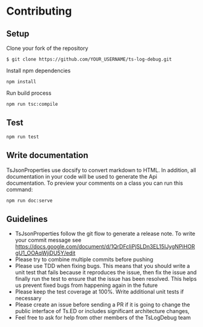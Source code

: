# Contributing 
## Setup

Clone your fork of the repository

```
$ git clone https://github.com/YOUR_USERNAME/ts-log-debug.git
```

Install npm dependencies

```
npm install
```

Run build process

```
npm run tsc:compile
```

## Test

```
npm run test
```

## Write documentation

TsJsonProperties use docsify to convert markdown to HTML. In addition, all documentation in your code will be used to generate
the Api documentation. To preview your comments on a class you can run this command:

```
npm run doc:serve
```

## Guidelines

- TsJsonProperties follow the git flow to generate a release note. To write your commit message see https://docs.google.com/document/d/1QrDFcIiPjSLDn3EL15IJygNPiHORgU1_OOAqWjiDU5Y/edit
- Please try to combine multiple commits before pushing
- Please use TDD when fixing bugs. This means that you should write a unit test that fails because it reproduces the issue, then fix the issue and finally run the test to ensure that the issue has been resolved. This helps us prevent fixed bugs from happening again in the future
- Please keep the test coverage at 100%. Write additional unit tests if necessary
- Please create an issue before sending a PR if it is going to change the public interface of Ts.ED or includes significant architecture changes,
- Feel free to ask for help from other members of the TsLogDebug team